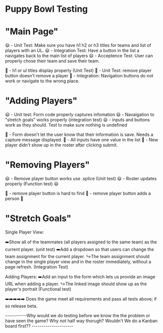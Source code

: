 # Puppy Bowl Testing

# "Main Page"

😃 - Unit Test: Make sure you have h1 h2 or h3 titles for teams and list of players with an UL.
😃 - Integration Test: Have a button in the list a navigates back to the main list of players
😃 - Acceptence Test: User can properly chose their team and save their team.

🤬 - h1 or ul titles display properly (Unit Test)
🤬 - Unit Test: remove player button doesn't remove a player
🤬 - Integration: Navigation buttons do not work or navigate to the wrong place.

# "Adding Players"
😃 - Unit test: Form code properly captures infomation
😃 - Navaigation to "stretch goals" works properly (integration test)
😃 - inputs and buttons work as they should. Test to make sure nothing is undefined

🤬 - Form doesn't let the user know that their information is save. Needs a capture message    displayed.
🤬 - All inputs have one value in the list
🤬 - New player didn't show up in the roster after clicking submit.

# "Removing Players"

😃 - Remove player button works use .splice (Unit test)
😃 - Roster updates properly (Function test)
😃

🤬 - remove player button is hard to find
🤬 - remove player button adds a person
🤬

# "Stretch Goals"

Single Player View:

 ➡️Show all of the teammates (all players assigned to the same team) as the current player. (unit test)
 ➡️Add a dropdown so that users can change the team assignment for the current player.
   ↪️The team assignment should change in the single player view and in the roster immediately,  without a page refresh. (Integration Test)

Adding Players:
  ➡️Add an input to the form which lets us provide an image URL when adding a player.
    ↪️The linked image should show up as the player's portrait (Functional test)

➡️➡️➡️➡️➡️ Does the game meet all requirements and pass all tests above; if so release beta.


-----------Why would we do testing before we know the the problem or have seen the game? Why not half way thorugh? Wouldn't We do a Kanban board first?? ---------------------
